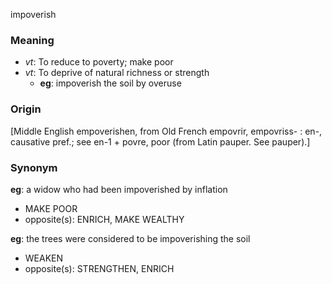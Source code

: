 impoverish
### Meaning
+ _vt_: To reduce to poverty; make poor
+ _vt_: To deprive of natural richness or strength
    + __eg__: impoverish the soil by overuse

### Origin

[Middle English empoverishen, from Old French empovrir, empovriss- : en-, causative pref.; see en-1 + povre, poor (from Latin pauper. See pauper).]

### Synonym

__eg__: a widow who had been impoverished by inflation

+ MAKE POOR
+ opposite(s): ENRICH, MAKE WEALTHY

__eg__: the trees were considered to be impoverishing the soil

+ WEAKEN
+ opposite(s): STRENGTHEN, ENRICH


